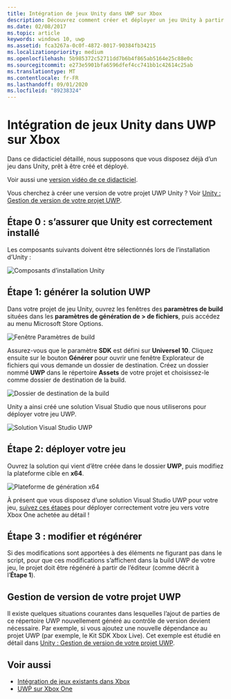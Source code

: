 ```yaml
---
title: Intégration de jeux Unity dans UWP sur Xbox
description: Découvrez comment créer et déployer un jeu Unity à partir d’une solution Visual Studio plateforme Windows universelle (UWP) vers Xbox One.
ms.date: 02/08/2017
ms.topic: article
keywords: windows 10, uwp
ms.assetid: fca3267a-0c0f-4872-8017-90384fb34215
ms.localizationpriority: medium
ms.openlocfilehash: 5b985372c52711dd7b6b4f865ab5164e25c88e0c
ms.sourcegitcommit: e273e5901bfa6596dfef4cc741bb1c42614c25ab
ms.translationtype: MT
ms.contentlocale: fr-FR
ms.lasthandoff: 09/01/2020
ms.locfileid: "89238324"
---
```

# <a name="bringing-unity-games-to-uwp-on-xbox"></a>Intégration de jeux Unity dans UWP sur Xbox


Dans ce didacticiel détaillé, nous supposons que vous disposez déjà d’un jeu dans Unity, prêt à être créé et déployé.

Voir aussi une [version vidéo de ce didacticiel](https://www.youtube.com/watch?v=f0Ptvw7k-CE).

Vous cherchez à créer une version de votre projet UWP Unity ? Voir [Unity : Gestion de version de votre projet UWP](development-lanes-unity-versioning.md).

## <a name="step-0-ensure-unity-is-installed-correctly"></a>Étape 0 : s’assurer que Unity est correctement installé

Les composants suivants doivent être sélectionnés lors de l’installation d’Unity :

![Composants d’installation Unity](images/unity-install-components.png)

## <a name="step-1-building-the-uwp-solution"></a>Étape 1: générer la solution UWP

Dans votre projet de jeu Unity, ouvrez les fenêtres des **paramètres de build** situées dans les **paramètres de génération de > de fichiers**, puis accédez au menu Microsoft Store Options.

![Fenêtre Paramètres de build](images/build-settings.png)

Assurez-vous que le paramètre **SDK** est défini sur **Universel 10**. Cliquez ensuite sur le bouton **Générer** pour ouvrir une fenêtre Explorateur de fichiers qui vous demande un dossier de destination. Créez un dossier nommé **UWP** dans le répertoire **Assets** de votre projet et choisissez-le comme dossier de destination de la build.

![Dossier de destination de la build](images/build-destination.png)

Unity a ainsi créé une solution Visual Studio que nous utiliserons pour déployer votre jeu UWP.

![Solution Visual Studio UWP](images/uwp-vs-solution.png)

## <a name="step-2-deploying-your-game"></a>Étape 2: déployer votre jeu

Ouvrez la solution qui vient d’être créée dans le dossier **UWP**, puis modifiez la plateforme cible en **x64**.

![Plateforme de génération x64](images/x64-build-platform.png)

À présent que vous disposez d’une solution Visual Studio UWP pour votre jeu, [suivez ces étapes](getting-started.md) pour déployer correctement votre jeu vers votre Xbox One achetée au détail !

## <a name="step-3-modify-and-rebuild"></a>Étape 3 : modifier et régénérer

Si des modifications sont apportées à des éléments ne figurant pas dans le script, pour que ces modifications s’affichent dans la build UWP de votre jeu, le projet doit être régénéré à partir de l’éditeur (comme décrit à l’__Étape 1__).

## <a name="versioning-your-uwp-project"></a>Gestion de version de votre projet UWP

Il existe quelques situations courantes dans lesquelles l’ajout de parties de ce répertoire UWP nouvellement généré au contrôle de version devient nécessaire. Par exemple, si vous ajoutez une nouvelle dépendance au projet UWP (par exemple, le Kit SDK Xbox Live).  Cet exemple est étudié en détail dans [Unity : Gestion de version de votre projet UWP](development-lanes-unity-versioning.md).

## <a name="see-also"></a>Voir aussi
- [Intégration de jeux existants dans Xbox](development-lanes-landing.md)
- [UWP sur Xbox One](index.md)
